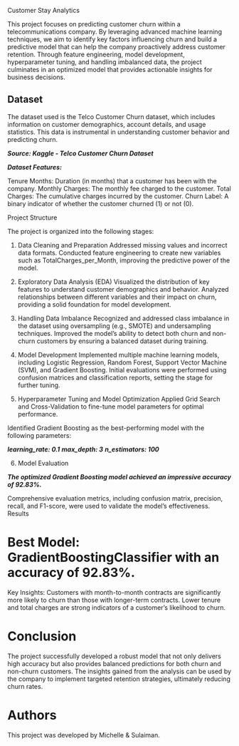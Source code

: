 Customer Stay Analytics


This project focuses on predicting customer churn within a telecommunications company.
 By leveraging advanced machine learning techniques, we aim to identify key factors influencing churn and build a predictive model that can help the company proactively address customer retention.
  Through feature engineering, model development, hyperparameter tuning, and handling imbalanced data, the project culminates in an optimized model that provides actionable insights for business decisions.



## Dataset
The dataset used is the Telco Customer Churn dataset, which includes information on customer demographics, account details, and usage statistics. This data is instrumental in understanding customer behavior and predicting churn.

***Source: Kaggle - Telco Customer Churn Dataset***

***Dataset Features:***

Tenure Months: Duration (in months) that a customer has been with the company.
Monthly Charges: The monthly fee charged to the customer.
Total Charges: The cumulative charges incurred by the customer.
Churn Label: A binary indicator of whether the customer churned (1) or not (0).

Project Structure

The project is organized into the following stages:

1. Data Cleaning and Preparation
Addressed missing values and incorrect data formats.
Conducted feature engineering to create new variables such as TotalCharges_per_Month, improving the predictive power of the model.

2. Exploratory Data Analysis (EDA)
Visualized the distribution of key features to understand customer demographics and behavior.
Analyzed relationships between different variables and their impact on churn, providing a solid foundation for model development.

3. Handling Data Imbalance
Recognized and addressed class imbalance in the dataset using oversampling (e.g., SMOTE) and undersampling techniques.
Improved the model’s ability to detect both churn and non-churn customers by ensuring a balanced dataset during training.

4. Model Development
Implemented multiple machine learning models, including Logistic Regression, Random Forest, Support Vector Machine (SVM), and Gradient Boosting.
Initial evaluations were performed using confusion matrices and classification reports, setting the stage for further tuning.

5. Hyperparameter Tuning and Model Optimization
Applied Grid Search and Cross-Validation to fine-tune model parameters for optimal performance.

Identified Gradient Boosting as the best-performing model with the following parameters:

***learning_rate: 0.1***
***max_depth: 3***
***n_estimators: 100***


6. Model Evaluation

***The optimized Gradient Boosting model achieved an impressive accuracy of 92.83%.***

Comprehensive evaluation metrics, including confusion matrix, precision, recall, and F1-score, were used to validate the model’s effectiveness.
Results

# Best Model: GradientBoostingClassifier with an accuracy of 92.83%.
Key Insights:
Customers with month-to-month contracts are significantly more likely to churn than those with longer-term contracts.
Lower tenure and total charges are strong indicators of a customer’s likelihood to churn.

# Conclusion
The project successfully developed a robust model that not only delivers high accuracy but also provides balanced predictions for both churn and non-churn customers. The insights gained from the analysis can be used by the company to implement targeted retention strategies, ultimately reducing churn rates.

# Authors
This project was developed by Michelle & Sulaiman.

